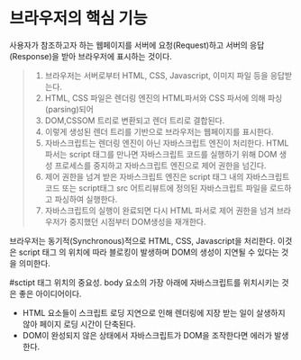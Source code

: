# 브라우저의 핵심 기능

사용자가 참조하고자 하는 웹페이지를 서버에 요청(Request)하고 서버의 응답(Response)을 받아 브라우저에 표시하는 것이다.

>1. 브라우저는 서버로부터 HTML, CSS, Javascript, 이미지 파일 등을 응답받는다.
>2. HTML, CSS 파일은 렌더링 엔진의 HTML파서와 CSS 파서에 의해 파싱(parsing)되어
>3. DOM,CSSOM 트리로 변환되고 렌더 트리로 결합된다.
>4. 이렇게 생성된 렌더 트리를 기반으로 브라우저는 웹페이지를 표시한다.
>5. 자바스크립트는 렌더링 엔진이 아닌 자바스크립트 엔진이 처리한다. HTML 파서는 script 태그를 만나면 자바스크립트 코드를 실행하기 위해 DOM  생성 프로세스를 중지하고 자바스크립트 엔진으로 제어 권한을 넘긴다.
>6. 제어 권한을 넘겨 받은 자바스크립트 엔진은 script 태그 내의 자바스크립트 코드 또는 script태그 src 어트리뷰트에 정의된 자바스크립트 파일을 로드하고 파싱하여 실행한다. 
>7. 자바스크립트의 실행이 완료되면 다시 HTML 파서로 제어 권한을 넘겨 브라우저가 중지했던 시점부터 DOM생성을 재개한다.

브라우저는 동기적(Synchronous)적으로 HTML, CSS, Javascript을 처리한다. 이것은 script 태그 의 위치에 따라 블로킹이 발생하며 DOM의 생성이 지연될 수 있다는 것을 의미한다. 

#sctipt 태그 위치의 중요성.
body 요소의 가장 아래에 자바스크립트를 위치시키는 것은 좋은 아이디어이다.
- HTML 요소들이 스크립트 로딩 지연으로 인해 렌더링에 지장 받는 일이 살생하지 않아 페이지 로딩 시간이 단축된다.
- DOM이 완성되지 않은 상태에서 자바스크립트가 DOM을 조작한다면 에러가 발생한다.